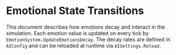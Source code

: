 # Emotional State Transitions

This document describes how emotions decay and interact in the simulation.
Each emotion value is updated on every tick by `EmotionSystem.UpdateEmotionsDecay`.
The decay rates are defined in `AIConfig` and can be reloaded at runtime via `AISettings.Reload`.
